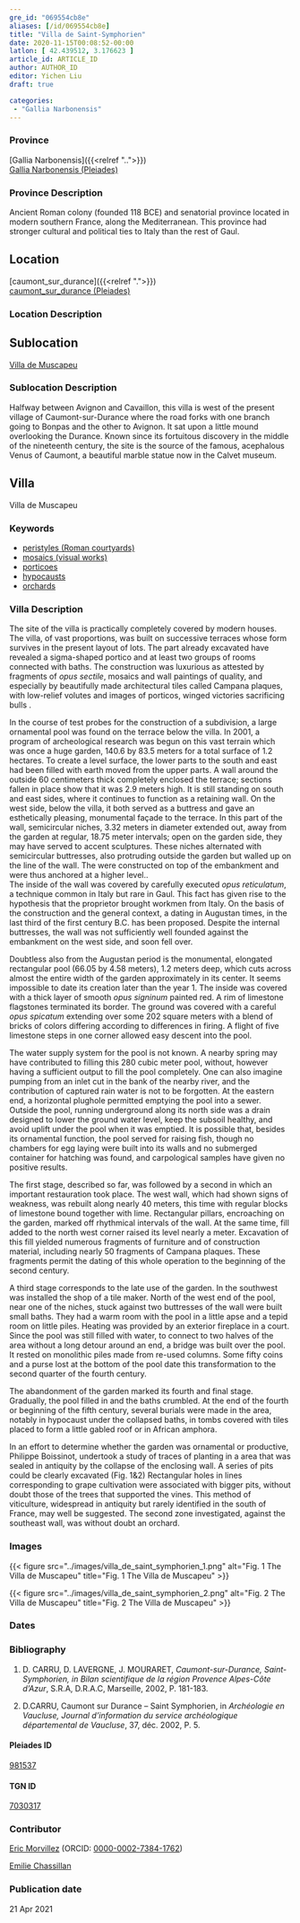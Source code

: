 ```yaml
---
gre_id: "069554cb8e"
aliases: [/id/069554cb8e]
title: "Villa de Saint-Symphorien"
date: 2020-11-15T00:08:52-00:00
latlon: [ 42.439512, 3.176623 ]
article_id: ARTICLE_ID
author: AUTHOR_ID
editor: Yichen Liu
draft: true

categories:
 - "Gallia Narbonensis"
---
```


### Province

[Gallia Narbonensis]({{<relref "..">}}) \
[Gallia Narbonensis (Pleiades)](https://pleiades.stoa.org/places/981537)

### Province Description

Ancient Roman colony (founded 118 BCE) and senatorial province located in modern southern France, along the Mediterranean. This province had stronger cultural and political ties to Italy than the rest of Gaul.

## Location

[caumont_sur_durance]({{<relref ".">}}) \
[caumont_sur_durance (Pleiades)](https://pleiades.stoa.org/places/352400034)

### Location Description

<!--### Location Description-->

<!-- LEAVE THIS BLANK FOR NOW -->

## Sublocation

[Villa de Muscapeu](#)

<!--### Sublocation Description-->

### Sublocation Description

Halfway between Avignon and Cavaillon, this villa is west of the present village of Caumont-sur-Durance where the road forks with one branch going to Bonpas and the other to Avignon.  It sat upon a little mound overlooking the Durance. Known since its fortuitous discovery in the middle of the nineteenth century, the site is the source of the famous, acephalous Venus of Caumont, a beautiful marble statue now in the Calvet museum.<!-- DESCRIPTION -->

## Villa

Villa de Muscapeu



### Keywords

- [peristyles (Roman courtyards)](http://vocab.getty.edu/page/aat/300004029)
- [mosaics (visual works)](http://vocab.getty.edu/page/aat/300015342)
- [porticoes](http://vocab.getty.edu/page/aat/300004145)
- [hypocausts](http://vocab.getty.edu/page/aat/300004277)
- [orchards](http://vocab.getty.edu/page/aat/300008890)




### Villa Description


The site of the villa is practically completely covered by modern houses.   The villa, of vast proportions, was built on successive terraces whose form survives in the present layout of lots.  The part already excavated have revealed a sigma-shaped portico and at least two groups of rooms connected with baths.  The construction was luxurious as attested by fragments of *opus sectile*, mosaics and wall paintings of quality, and especially by beautifully made architectural tiles called Campana plaques, with low-relief volutes and images of porticos, winged victories sacrificing bulls .

In the course of test probes for the construction of a subdivision, a large ornamental pool was found on the terrace below the villa.  In 2001, a program of archeological research was begun on this vast terrain which was once a huge garden, 140.6 by 83.5 meters for a total surface of 1.2 hectares.  To create a level surface, the lower parts to the south and east had been filled with earth moved from the upper parts.  A wall around the outside 60 centimeters thick completely enclosed the terrace; sections fallen in place show that it was 2.9 meters high.  It is still standing on south and east sides, where it continues to function as a retaining wall. On the west side, below the villa, it both served as a buttress and gave an esthetically pleasing, monumental façade to the terrace.  In this part of the wall, semicircular niches, 3.32 meters in diameter extended out, away from the garden at regular, 18.75 meter intervals; open on the garden side, they may have served to accent sculptures.  These niches alternated with semicircular buttresses, also protruding outside the garden but walled up on the line of the wall.  The were constructed on top of the embankment and were thus anchored at a higher level..  
The inside of the wall was covered by carefully executed *opus reticulatum*, a technique common in Italy but rare in Gaul.  This fact has given rise to the hypothesis that the proprietor brought workmen from Italy.  On the basis of the construction and the general context, a dating in Augustan times, in the last third of the first century B.C. has been proposed.  Despite the internal buttresses, the wall was not sufficiently well founded against the embankment on the west side, and soon fell over.  

Doubtless also from the Augustan period is the monumental, elongated rectangular pool (66.05 by 4.58 meters), 1.2 meters deep, which cuts across almost the entire width of the garden approximately in its center.  It seems impossible to date its creation later than the year 1.  The inside was covered with a thick layer of smooth *opus signinum* painted red.  A rim of limestone flagstones terminated its border.  The ground was covered with a careful *opus spicatum* extending over some 202 square meters with a blend of bricks of colors differing according to differences in firing. A flight of five limestone steps in one corner allowed easy descent into the pool.  

The water supply system for the pool is not known.  A nearby spring may have contributed to filling this 280 cubic meter pool, without, however having a sufficient output to fill the pool completely.  One can also imagine pumping from an inlet cut in the bank of the nearby river, and the contribution of captured rain water is not to be forgotten.  At the eastern end, a horizontal plughole permitted emptying the pool into a sewer.   Outside the pool, running underground along its north side was a drain designed to lower the ground water level, keep the subsoil healthy, and avoid uplift under the pool when it was emptied.  It is possible that, besides its ornamental function, the pool served for raising fish, though no chambers for egg laying were built into its walls and no submerged container for hatching was found, and  carpological samples have given no positive results.

The first stage, described so far, was followed by a second in which an important restauration took place.  The west wall, which had shown signs of weakness, was rebuilt along nearly 40 meters, this time with regular blocks of limestone bound together with lime.  Rectangular pillars, encroaching on the garden,  marked off rhythmical intervals of the wall.  At the same time, fill added to the north west corner raised its level nearly a meter.  Excavation of this fill yielded numerous fragments of furniture and of construction material, including nearly 50 fragments of Campana plaques.  These fragments permit the dating of this whole operation to the beginning of the second century.  

A third stage corresponds to the late use of the garden.  In the southwest was installed the shop of a tile maker.  North of the west end of the pool, near one of the niches, stuck against two buttresses of the wall were built small baths.  They had a warm room with the pool in a little apse and a tepid room on little piles.  Heating was provided by an exterior fireplace in a court.  Since the pool was still filled with water, to connect to two halves of the area without a long detour around an end, a bridge was built over the pool.  It rested on monolithic piles made from re-used columns.  Some fifty coins and a purse lost at the bottom of the pool date this transformation to the second quarter of the fourth century.  

The abandonment of the garden marked its fourth and final stage.  Gradually, the pool filled in and the baths crumbled.  At the end of the fourth or beginning of the fifth century, several burials were made in the area, notably in hypocaust under the collapsed baths, in tombs covered with tiles placed to form a little gabled roof or in African amphora.

In an effort to determine whether the garden was ornamental or productive, Philippe Boissinot, undertook a study of traces of planting in a area that was sealed in antiquity by the collapse of the enclosing wall.  A series of pits could be clearly excavated (Fig. 1&2)  Rectangular holes in lines corresponding to grape cultivation were associated with bigger pits, without doubt those of the trees that supported the vines.  This method of viticulture, widespread in antiquity but rarely identified in the south of France, may well be suggested.  The second zone investigated, against the southeast wall, was without doubt an orchard.






### Images

{{< figure src="../images/villa_de_saint_symphorien_1.png" alt="Fig. 1 The Villa de Muscapeu" title="Fig. 1 The Villa de Muscapeu" >}}

{{< figure src="../images/villa_de_saint_symphorien_2.png" alt="Fig. 2 The Villa de Muscapeu" title="Fig. 2 The Villa de Muscapeu" >}}




### Dates





### Bibliography

1.  D. CARRU, D. LAVERGNE, J. MOURARET, *Caumont-sur-Durance, Saint-Symphorien, in Bilan scientifique de la région Provence Alpes-Côte d’Azur*, S.R.A, D.R.A.C, Marseille, 2002, P. 181-183.  

2. D.CARRU, Caumont sur Durance – Saint Symphorien, in *Archéologie en Vaucluse, Journal d’information du service archéologique  départemental de Vaucluse*, 37, déc. 2002, P. 5.




#### Pleiades ID

[981537](https://pleiades.stoa.org/places/981537)


#### TGN ID

[7030317](http://vocab.getty.edu/page/tgn/7030317)


### Contributor

[Eric Morvillez](link) (ORCID: [0000-0002-7384-1762](https://orcid.org/0000-0002-7384-1762))

[Emilie Chassillan](link)
### Publication date


21 Apr 2021

<!--### Related articles-->

<!-- Links to other related articles. Leave blank for now -->